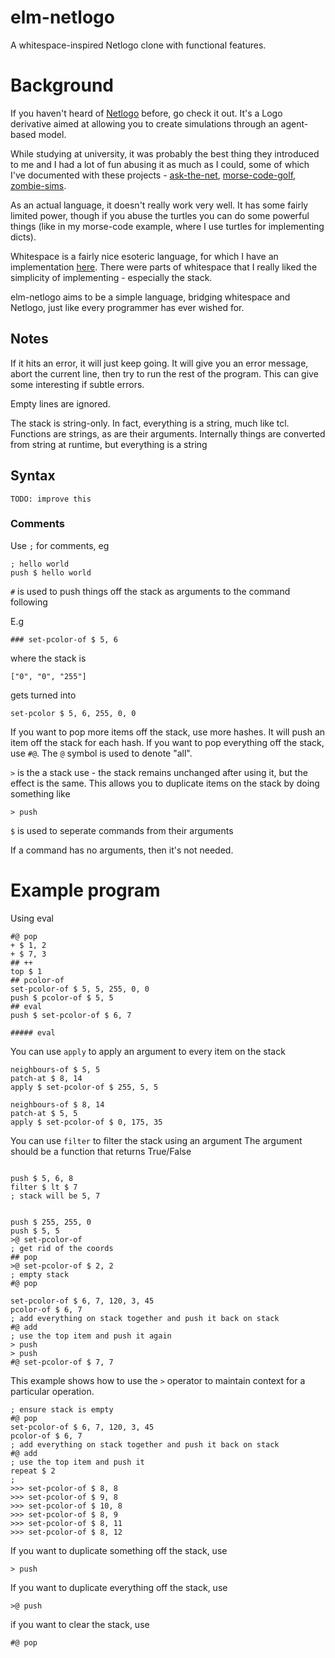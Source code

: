 # elm-netlogo

A whitespace-inspired Netlogo clone with functional features.

# Background

If you haven't heard of [Netlogo](https://ccl.northwestern.edu/netlogo/) before, go check it out. It's a Logo derivative aimed at allowing you to create simulations through an agent-based model.

While studying at university, it was probably the best thing they introduced to me and I had a lot of fun abusing it as much as I could, some of which I've documented with these projects - [ask-the-net](https://github.com/eeue56/ask-the-net), [morse-code-golf](https://github.com/eeue56/code-golf/tree/master/morsecode), [zombie-sims](https://github.com/eeue56/NetlogoSims/blob/master/Zombies/ZombiesSim.nlogo).

As an actual language, it doesn't really work very well. It has some fairly limited power, though if you abuse the turtles you can do some powerful things (like in my morse-code example, where I use turtles for implementing dicts).

Whitespace is a fairly nice esoteric language, for which I have an implementation [here](https://github.com/eeue56/spacepie). There were parts of whitespace that I really liked the simplicity of implementing - especially the stack.

elm-netlogo aims to be a simple language, bridging whitespace and Netlogo, just like every programmer has ever wished for.

## Notes

If it hits an error, it will just keep going. It will give you an error message, abort the current line, then try to run the rest of the program.
This can give some interesting if subtle errors.

Empty lines are ignored.

The stack is string-only. In fact, everything is a string, much like tcl. Functions are strings, as are their arguments. Internally things are converted from string at runtime, but everything is a string

## Syntax

`TODO: improve this`

### Comments

Use `;` for comments, eg

```
; hello world
push $ hello world
```

`#` is used to push things off the stack as arguments to the command following

E.g 

```
### set-pcolor-of $ 5, 6 

```

where the stack is

```
["0", "0", "255"]
```

gets turned into 

```
set-pcolor $ 5, 6, 255, 0, 0
```

If you want to pop more items off the stack, use more hashes. It will push an item off the stack for each hash.
If you want to pop everything off the stack, use `#@`. The `@` symbol is used to denote "all".

`>` is the a stack use - the stack remains unchanged after using it, but the effect is the same. This allows you to duplicate items on the stack by doing something like

```
> push
```

`$` is used to seperate commands from their arguments

If a command has no arguments, then it's not needed.

# Example program

Using eval

```
#@ pop
+ $ 1, 2
+ $ 7, 3
## ++
top $ 1
## pcolor-of 
set-pcolor-of $ 5, 5, 255, 0, 0
push $ pcolor-of $ 5, 5
## eval 
push $ set-pcolor-of $ 6, 7

##### eval
```

You can use `apply` to apply an argument to every item on the stack

```
neighbours-of $ 5, 5
patch-at $ 8, 14
apply $ set-pcolor-of $ 255, 5, 5

neighbours-of $ 8, 14
patch-at $ 5, 5
apply $ set-pcolor-of $ 0, 175, 35
```


You can use `filter` to filter the stack using an argument 
The argument should be a function that returns True/False

```

push $ 5, 6, 8
filter $ lt $ 7
; stack will be 5, 7

```



```

push $ 255, 255, 0
push $ 5, 5
>@ set-pcolor-of
; get rid of the coords
## pop
>@ set-pcolor-of $ 2, 2
; empty stack
#@ pop

set-pcolor-of $ 6, 7, 120, 3, 45
pcolor-of $ 6, 7
; add everything on stack together and push it back on stack
#@ add
; use the top item and push it again
> push
> push
#@ set-pcolor-of $ 7, 7

```

This example shows how to use the `>` operator to maintain context for a particular operation.

```
; ensure stack is empty
#@ pop
set-pcolor-of $ 6, 7, 120, 3, 45
pcolor-of $ 6, 7
; add everything on stack together and push it back on stack
#@ add
; use the top item and push it 
repeat $ 2
; 
>>> set-pcolor-of $ 8, 8
>>> set-pcolor-of $ 9, 8
>>> set-pcolor-of $ 10, 8
>>> set-pcolor-of $ 8, 9
>>> set-pcolor-of $ 8, 11
>>> set-pcolor-of $ 8, 12
```

If you want to duplicate something off the stack, use

```
> push
```

If you want to duplicate everything off the stack, use

```
>@ push
```

if you want to clear the stack, use

```
#@ pop
```
